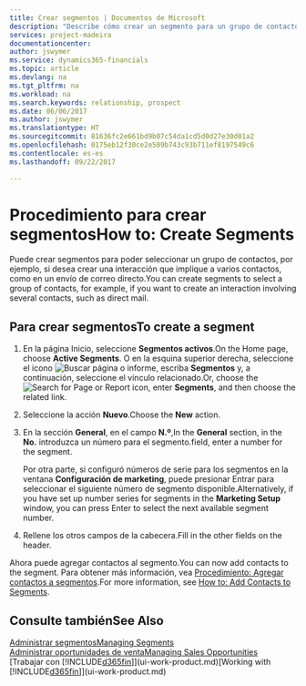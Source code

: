 ```yaml
---
title: Crear segmentos | Documentos de Microsoft
description: "Describe cómo crear un segmento para un grupo de contactos en Financials, por ejemplo, para dirigirse a varios contactos con un correo directo."
services: project-madeira
documentationcenter: 
author: jswymer
ms.service: dynamics365-financials
ms.topic: article
ms.devlang: na
ms.tgt_pltfrm: na
ms.workload: na
ms.search.keywords: relationship, prospect
ms.date: 06/06/2017
ms.author: jswymer
ms.translationtype: HT
ms.sourcegitcommit: 81636fc2e661bd9b07c54da1cd5d0d27e30d01a2
ms.openlocfilehash: 0175eb12f30ce2e509b743c93b711ef8197549c6
ms.contentlocale: es-es
ms.lasthandoff: 09/22/2017

---
```

# <a name="how-to-create-segments"></a><span data-ttu-id="13255-103">Procedimiento para crear segmentos</span><span class="sxs-lookup"><span data-stu-id="13255-103">How to: Create Segments</span></span>
<span data-ttu-id="13255-104">Puede crear segmentos para poder seleccionar un grupo de contactos, por ejemplo, si desea crear una interacción que implique a varios contactos, como en un envío de correo directo.</span><span class="sxs-lookup"><span data-stu-id="13255-104">You can create segments to select a group of contacts, for example, if you want to create an interaction involving several contacts, such as direct mail.</span></span>

## <a name="to-create-a-segment"></a><span data-ttu-id="13255-105">Para crear segmentos</span><span class="sxs-lookup"><span data-stu-id="13255-105">To create a segment</span></span>
1. <span data-ttu-id="13255-106">En la página Inicio, seleccione **Segmentos activos**.</span><span class="sxs-lookup"><span data-stu-id="13255-106">On the Home page, choose **Active Segments**.</span></span> <span data-ttu-id="13255-107">O en la esquina superior derecha, seleccione el icono ![Buscar página o informe](media/ui-search/search_small.png "icono Buscar página o informe"), escriba **Segmentos** y, a continuación, seleccione el vínculo relacionado.</span><span class="sxs-lookup"><span data-stu-id="13255-107">Or, choose the ![Search for Page or Report](media/ui-search/search_small.png "Search for Page or Report icon") icon, enter **Segments**, and then choose the related link.</span></span>
2. <span data-ttu-id="13255-108">Seleccione la acción **Nuevo**.</span><span class="sxs-lookup"><span data-stu-id="13255-108">Choose the **New** action.</span></span>
3. <span data-ttu-id="13255-109">En la sección **General**, en el campo **N.º**,</span><span class="sxs-lookup"><span data-stu-id="13255-109">In the **General** section, in the **No.**</span></span> <span data-ttu-id="13255-110">introduzca un número para el segmento.</span><span class="sxs-lookup"><span data-stu-id="13255-110">field, enter a number for the segment.</span></span>

    <span data-ttu-id="13255-111">Por otra parte, si configuró números de serie para los segmentos en la ventana **Configuración de marketing**, puede presionar Entrar para seleccionar el siguiente número de segmento disponible.</span><span class="sxs-lookup"><span data-stu-id="13255-111">Alternatively, if you have set up number series for segments in the **Marketing Setup** window, you can press Enter to select the next available segment number.</span></span>
4. <span data-ttu-id="13255-112">Rellene los otros campos de la cabecera.</span><span class="sxs-lookup"><span data-stu-id="13255-112">Fill in the other fields on the header.</span></span>

<span data-ttu-id="13255-113">Ahora puede agregar contactos al segmento.</span><span class="sxs-lookup"><span data-stu-id="13255-113">You can now add contacts to the segment.</span></span> <span data-ttu-id="13255-114">Para obtener más información, vea [Procedimiento: Agregar contactos a segmentos](marketing-add-contact-segment.md).</span><span class="sxs-lookup"><span data-stu-id="13255-114">For more information, see [How to: Add Contacts to Segments](marketing-add-contact-segment.md).</span></span>

## <a name="see-also"></a><span data-ttu-id="13255-115">Consulte también</span><span class="sxs-lookup"><span data-stu-id="13255-115">See Also</span></span>
[<span data-ttu-id="13255-116">Administrar segmentos</span><span class="sxs-lookup"><span data-stu-id="13255-116">Managing Segments</span></span>](marketing-segments.md)  
[<span data-ttu-id="13255-117">Administrar oportunidades de venta</span><span class="sxs-lookup"><span data-stu-id="13255-117">Managing Sales Opportunities</span></span>](marketing-manage-sales-opportunities.md)  
<span data-ttu-id="13255-118">[Trabajar con [!INCLUDE[d365fin](includes/d365fin_md.md)]](ui-work-product.md)</span><span class="sxs-lookup"><span data-stu-id="13255-118">[Working with [!INCLUDE[d365fin](includes/d365fin_md.md)]](ui-work-product.md)</span></span>  

